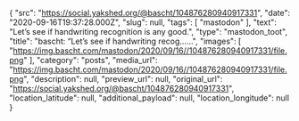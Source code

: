 {
  "src": "https://social.yakshed.org/@bascht/104876280940917331",
  "date": "2020-09-16T19:37:28.000Z",
  "slug": null,
  "tags": [
    "mastodon"
  ],
  "text": "Let’s see if handwriting recognition is any good.",
  "type": "mastodon_toot",
  "title": "bascht: “Let’s see if handwriting recog……",
  "images": [
    "https://img.bascht.com/mastodon/2020/09/16//104876280940917331/file.png"
  ],
  "category": "posts",
  "media_url": "https://img.bascht.com/mastodon/2020/09/16//104876280940917331/file.png",
  "description": null,
  "preview_url": null,
  "original_url": "https://social.yakshed.org/@bascht/104876280940917331",
  "location_latitude": null,
  "additional_payload": null,
  "location_longitude": null
}